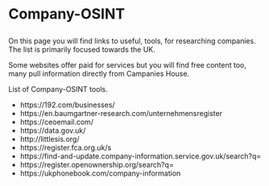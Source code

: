 # <p>Company-OSINT<p>
<p>On this page you will find links to useful, tools, for researching companies. The list is primarily focused towards the UK.</p> 
<p>Some websites offer paid for services but you will find free content too, many pull information directly from Campanies House.</p>
<p>List of Company-OSINT tools.</p>
<ul>
 <li>https://192.com/businesses/</li>
 <li>https://en.baumgartner-research.com/unternehmensregister</li>
 <li>https://ceoemail.com/</li>
 <li>https://data.gov.uk/</li>
 <li>http://littlesis.org/</li>
 <li>https://register.fca.org.uk/s</li>
 <li>https://find-and-update.company-information.service.gov.uk/search?q=</li>
 <li>https://register.openownership.org/search?q=</li>
 <li>https://ukphonebook.com/company-information</li>
</ul>
